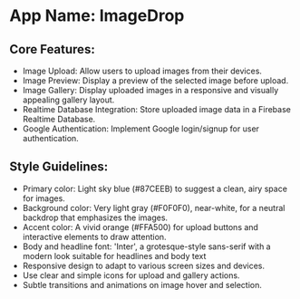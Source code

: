 # **App Name**: ImageDrop

## Core Features:

- Image Upload: Allow users to upload images from their devices.
- Image Preview: Display a preview of the selected image before upload.
- Image Gallery: Display uploaded images in a responsive and visually appealing gallery layout.
- Realtime Database Integration: Store uploaded image data in a Firebase Realtime Database.
- Google Authentication: Implement Google login/signup for user authentication.

## Style Guidelines:

- Primary color: Light sky blue (#87CEEB) to suggest a clean, airy space for images.
- Background color: Very light gray (#F0F0F0), near-white, for a neutral backdrop that emphasizes the images.
- Accent color: A vivid orange (#FFA500) for upload buttons and interactive elements to draw attention.
- Body and headline font: 'Inter', a grotesque-style sans-serif with a modern look suitable for headlines and body text
- Responsive design to adapt to various screen sizes and devices.
- Use clear and simple icons for upload and gallery actions.
- Subtle transitions and animations on image hover and selection.